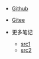 <!-- _navbar.md -->

* [Github](https://www.cnblogs.com/13roky/)

* [Gitee](https://gitee.com/broky-dev)

* 更多笔记
    * [src1](SRC)
    * [src2](SRC)
  

